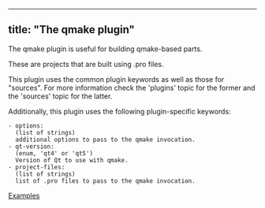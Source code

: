 
---
title: "The qmake plugin"
---

The qmake plugin is useful for building qmake-based parts.

These are projects that are built using .pro files.

This plugin uses the common plugin keywords as well as those for "sources".
For more information check the 'plugins' topic for the former and the
'sources' topic for the latter.

Additionally, this plugin uses the following plugin-specific keywords:

    - options:
      (list of strings)
      additional options to pass to the qmake invocation.
    - qt-version:
      (enum, 'qt4' or 'qt5')
      Version of Qt to use with qmake.
    - project-files:
      (list of strings)
      list of .pro files to pass to the qmake invocation.

[Examples](https://github.com/search?o=desc&q=filename%3Asnapcraft.yaml+%22plugin%3A+qmake%22+&s=indexed&type=Code&utf8=%E2%9C%93)
